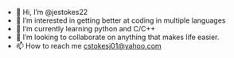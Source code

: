 - 👋 Hi, I’m @jestokes22
- 👀 I’m interested in getting better at coding in multiple languages
- 🌱 I’m currently learning python and C/C++
- 💞️ I’m looking to collaborate on anything that makes life easier.
- 📫 How to reach me cstokesj01@yahoo.com

<!---
jestokes22/jestokes22 is a ✨ special ✨ repository because its `README.md` (this file) appears on your GitHub profile.
You can click the Preview link to take a look at your changes.
--->
